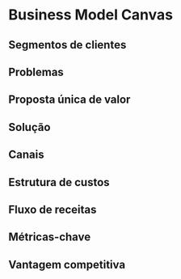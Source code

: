 # Business Model Canvas

## Segmentos de clientes

## Problemas

## Proposta única de valor

## Solução

## Canais

## Estrutura de custos

## Fluxo de receitas

## Métricas-chave

## Vantagem competitiva
